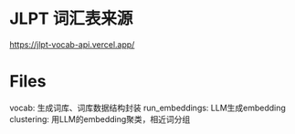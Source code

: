 

# JLPT 词汇表来源
https://jlpt-vocab-api.vercel.app/


# Files

vocab: 生成词库、词库数据结构封装
run_embeddings: LLM生成embedding
clustering: 用LLM的embedding聚类，相近词分组



